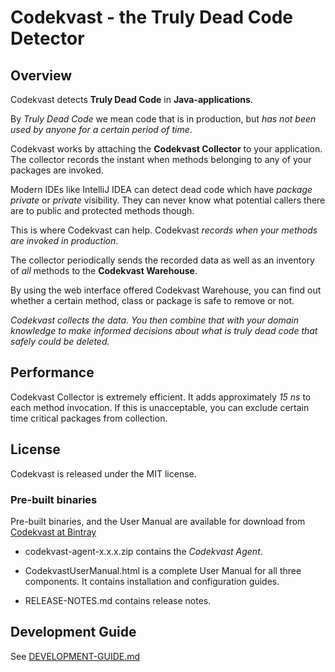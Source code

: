 # Codekvast - the Truly Dead Code Detector

## Overview

Codekvast detects **Truly Dead Code** in **Java-applications**.

By *Truly Dead Code* we mean code that is in production, but *has not been used by anyone for a certain period of time*.

Codekvast works by attaching the **Codekvast Collector** to your application.
The collector records the instant when methods belonging to any of your packages are invoked. 

Modern IDEs like IntelliJ IDEA can detect dead code which have *package 
private* or *private* visibility. They can never know what potential callers there are to public and protected methods though.
 
This is where Codekvast can help. Codekvast *records when your methods are invoked in production*.

The collector periodically sends the recorded data as well as an inventory of *all* methods to the **Codekvast Warehouse**.
 
By using the web interface offered Codekvast Warehouse, you can find out whether a certain method, class or package is safe to remove or not.

*Codekvast collects the data. You then combine that with your domain knowledge to make informed decisions about what is truly dead code
that safely could be deleted.*

## Performance

Codekvast Collector is extremely efficient. It adds approximately *15 ns* to each method invocation. If this is unacceptable,
you can exclude certain time critical packages from collection.

## License

Codekvast is released under the MIT license.

### Pre-built binaries

Pre-built binaries, and the User Manual are available for download from [Codekvast at Bintray](https://bintray.com/crisp/codekvast/distributions/view#files)

* codekvast-agent-x.x.x.zip contains the *Codekvast Agent*.

* CodekvastUserManual.html is a complete User Manual for all three components. It contains installation and configuration guides.

* RELEASE-NOTES.md contains release notes.

## Development Guide

See [DEVELOPMENT-GUIDE.md](DEVELOPMENT-GUIDE.md)